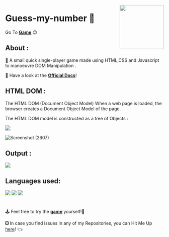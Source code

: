<a ><img src="https://content.instructables.com/ORIG/FGE/F6F0/K1NVATVK/FGEF6F0K1NVATVK.jpg?auto=webp" align="right" height="140"/></a>
# Guess-my-number 🎰

Go To [**Game**](https://aditya-bhate.github.io/Guess-my-number/) 😉

## About :
📌 A small quick single-player game made using HTML,CSS and Javascript to manoeuvre DOM Manipulation .

📌 Have a look at the [**Official Docs**](https://developer.mozilla.org/en-US/docs/Learn/JavaScript/Client-side_web_APIs/Manipulating_documents)!


## HTML DOM :
The HTML DOM (Document Object Model)
When a web page is loaded, the browser creates a Document Object Model of the page.

The HTML DOM model is constructed as a tree of Objects :

<a ><img src="https://www.w3schools.com/js/pic_htmltree.gif"/></a>

![Screenshot (2607)](https://user-images.githubusercontent.com/85818935/151485640-381ed653-6ebd-462e-bdf6-59d92c080355.png)

## Output :

<a ><img src="https://user-images.githubusercontent.com/60549871/100890041-de24f680-34c8-11eb-988d-0ed0ab477b10.gif"/></a>

 ## Languages used:
<code><img src="https://img.icons8.com/color/48/000000/html-5--v1.png"/></code>
<code><img src="https://img.icons8.com/color/48/000000/css3.png"/></code>
<code><img src="https://img.icons8.com/color/48/000000/javascript--v1.png"/></code>
#
🕹 Feel free to try the [**game**](https://aditya-bhate.github.io/Guess-my-number/) yourself!🤗

❎ In case you find issues in any of my Repositories, you can Hit Me Up [here](https://github.com/Aditya-Bhate/Aditya-Bhate/issues)! 👈
